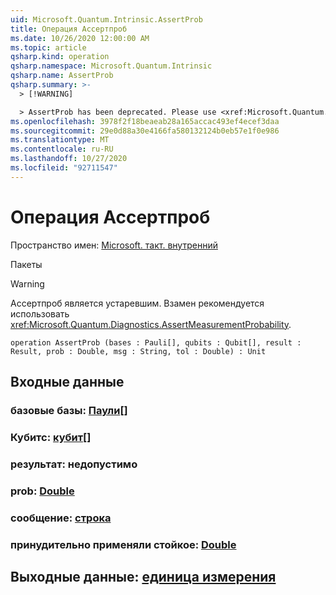 ```yaml
---
uid: Microsoft.Quantum.Intrinsic.AssertProb
title: Операция Ассертпроб
ms.date: 10/26/2020 12:00:00 AM
ms.topic: article
qsharp.kind: operation
qsharp.namespace: Microsoft.Quantum.Intrinsic
qsharp.name: AssertProb
qsharp.summary: >-
  > [!WARNING]

  > AssertProb has been deprecated. Please use <xref:Microsoft.Quantum.Diagnostics.AssertMeasurementProbability> instead.
ms.openlocfilehash: 3978f2f18beaeab28a165accac493ef4ecef3daa
ms.sourcegitcommit: 29e0d88a30e4166fa580132124b0eb57e1f0e986
ms.translationtype: MT
ms.contentlocale: ru-RU
ms.lasthandoff: 10/27/2020
ms.locfileid: "92711547"
---
```

# <a name="assertprob-operation"></a>Операция Ассертпроб

Пространство имен: [Microsoft. такт. внутренний](xref:Microsoft.Quantum.Intrinsic)

Пакеты [](https://nuget.org/packages/)


> [!WARNING]
> Ассертпроб является устаревшим. Взамен рекомендуется использовать <xref:Microsoft.Quantum.Diagnostics.AssertMeasurementProbability>.



```qsharp
operation AssertProb (bases : Pauli[], qubits : Qubit[], result : Result, prob : Double, msg : String, tol : Double) : Unit
```


## <a name="input"></a>Входные данные

### <a name="bases--pauli"></a>базовые базы: [Паули](xref:microsoft.quantum.lang-ref.pauli)[]




### <a name="qubits--qubit"></a>Кубитс: [кубит](xref:microsoft.quantum.lang-ref.qubit)[]




### <a name="result--__invalidresult__"></a>результат: __недопустимо <Result>__




### <a name="prob--double"></a>prob: [Double](xref:microsoft.quantum.lang-ref.double)




### <a name="msg--string"></a>сообщение: [строка](xref:microsoft.quantum.lang-ref.string)




### <a name="tol--double"></a>принудительно применяли стойкое: [Double](xref:microsoft.quantum.lang-ref.double)





## <a name="output--unit"></a>Выходные данные: [единица измерения](xref:microsoft.quantum.lang-ref.unit)

